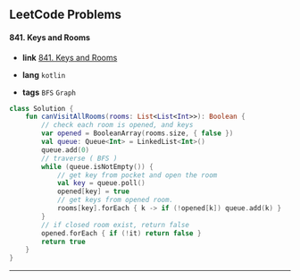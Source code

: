 ## LeetCode Problems



#### 841. Keys and Rooms

- **link**  [841. Keys and Rooms](https://leetcode.com/problems/keys-and-rooms/description/)

- **lang**  `kotlin` 
- **tags**  `BFS` `Graph`

```kotlin
class Solution {
    fun canVisitAllRooms(rooms: List<List<Int>>): Boolean {
        // check each room is opened, and keys
        var opened = BooleanArray(rooms.size, { false })
        val queue: Queue<Int> = LinkedList<Int>()
        queue.add(0)
        // traverse ( BFS )
        while (queue.isNotEmpty()) {
            // get key from pocket and open the room
            val key = queue.poll()
            opened[key] = true
            // get keys from opened room.
            rooms[key].forEach { k -> if (!opened[k]) queue.add(k) }
        }
        // if closed room exist, return false
        opened.forEach { if (!it) return false }
        return true
    }
}
```

---

